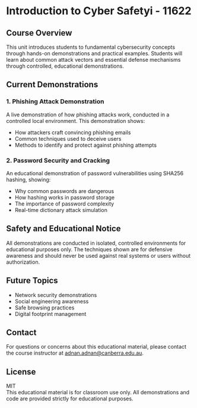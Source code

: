 # Introduction to Cyber Safetyi - 11622

## Course Overview
This unit introduces students to fundamental cybersecurity concepts through hands-on demonstrations and practical examples. Students will learn about common attack vectors and essential defense mechanisms through controlled, educational demonstrations.

## Current Demonstrations

### 1. Phishing Attack Demonstration
A live demonstration of how phishing attacks work, conducted in a controlled local environment. This demonstration shows:
- How attackers craft convincing phishing emails
- Common techniques used to deceive users  
- Methods to identify and protect against phishing attempts

### 2. Password Security and Cracking
An educational demonstration of password vulnerabilities using SHA256 hashing, showing:
- Why common passwords are dangerous
- How hashing works in password storage
- The importance of password complexity
- Real-time dictionary attack simulation

## Safety and Educational Notice
All demonstrations are conducted in isolated, controlled environments for educational purposes only. The techniques shown are for defensive awareness and should never be used against real systems or users without authorization.

## Future Topics
- Network security demonstrations
- Social engineering awareness
- Safe browsing practices
- Digital footprint management

## Contact
For questions or concerns about this educational material, please contact the course instructor at adnan.adnan@canberra.edu.au.

## License
MIT  
This educational material is for classroom use only. All demonstrations and code are provided strictly for educational purposes.


